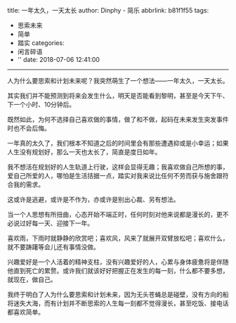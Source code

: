 title: 一年太久，一天太长
author: Dinphy - 简乐
abbrlink: b81f1f55
tags:
  - 思索未来
  - 简单
  - 踏实
categories:
  - 闲言碎语
  - ''
date: 2018-07-06 12:41:00
---
人为什么要思索和计划未来呢？我突然萌生了一个想法——一年太久，一天太长。

其实我们并不能预测到将来会发生什么，明天是否能看到黎明，甚至是今天下午、下一个小时、10分钟后。

既然如此，为何不选择自己喜欢做的事情，做了和不做，起码在未来发生突发事件时也不会后悔。

一年真的太久了，我们根本不知道之后的时间里会有那些遭遇抑或是小幸运；如果人生没有规划好，那么一天也太长了，简直是度日如年。

我不想活在规划好的人生轨道上行驶，这样会显得无趣；我喜欢做自己所想的事，爱自己所爱的人，哪怕是生活拮据一点，踏实对我来说比任何不劳而获与施舍跟符合我的需求。

这或许是逃避，或许是不作为，亦或许是别出心裁、另有想法。

当一个人思想有所扭曲，心态开始不端正时，任何时刻对他来说都是漫长的，更不必说过好每一天、迎接下一年。

喜欢雨，下雨时就静静的欣赏吧；喜欢风，风来了就展开双臂放松吧；喜欢什么，就不要踌躇等会儿还有事情没做。

兴趣爱好是一个人活着的精神支柱，没有兴趣爱好的人，心累与身体疲惫将是伴随他直到死亡的累赘。或许我们就该好好把握正在发生的每一刻，什么都不要多想，就现在，做自己。

我终于明白了人为什么要思索和计划未来，因为无头苍蝇总是碰壁，没有方向的船将迷失大海，而有计划并不断思索的人生每一刻都不觉得漫长，甚至吃饭、接电话都喜欢简单。


